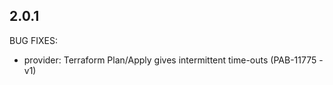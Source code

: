 ## 2.0.1

BUG FIXES:

* provider: Terraform Plan/Apply gives intermittent time-outs (PAB-11775 - v1)